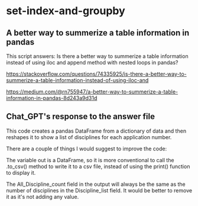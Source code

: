 # set-index-and-groupby
## A better way to summerize a table information in pandas
This script answers: Is there a better way to summerize a table information instead of using iloc and append method with nested loops in pandas?

https://stackoverflow.com/questions/74335925/is-there-a-better-way-to-summerize-a-table-information-instead-of-using-iloc-and

https://medium.com/@rn755947/a-better-way-to-summerize-a-table-information-in-pandas-8d243a9d31d

## Chat_GPT's response to the answer file

This code creates a pandas DataFrame from a dictionary of data and then reshapes it to show a list of disciplines for each application number.

There are a couple of things I would suggest to improve the code:

The variable out is a DataFrame, so it is more conventional to call the .to_csv() method to write it to a csv file, instead of using the print() function to display it.

The All_Discipline_count field in the output will always be the same as the number of disciplines in the Discipline_list field. It would be better to remove it as it's not adding any value.
